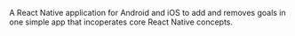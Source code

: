 A React Native application for Android and iOS to add and removes goals in one simple app that incoperates core React Native concepts.

